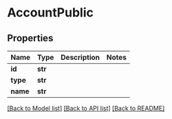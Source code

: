 # AccountPublic

## Properties
Name | Type | Description | Notes
------------ | ------------- | ------------- | -------------
**id** | **str** |  | 
**type** | **str** |  | 
**name** | **str** |  | 

[[Back to Model list]](../README.md#documentation-for-models) [[Back to API list]](../README.md#documentation-for-api-endpoints) [[Back to README]](../README.md)


